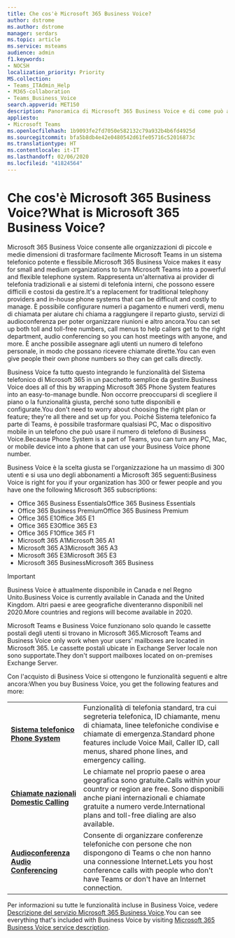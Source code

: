 ```yaml
---
title: Che cos'è Microsoft 365 Business Voice?
author: dstrome
ms.author: dstrome
manager: serdars
ms.topic: article
ms.service: msteams
audience: admin
f1.keywords:
- NOCSH
localization_priority: Priority
MS.collection:
- Teams_ITAdmin_Help
- M365-collaboration
- Teams_Business_Voice
search.appverid: MET150
description: Panoramica di Microsoft 365 Business Voice e di come può aiutare le piccole e medie imprese a comunicare in modo più efficiente.
appliesto:
- Microsoft Teams
ms.openlocfilehash: 1b9093fe2fd7050e582132c79a932b4b6fd4925d
ms.sourcegitcommit: bfa5b8db4e42e0480542d61fe05716c52016873c
ms.translationtype: HT
ms.contentlocale: it-IT
ms.lasthandoff: 02/06/2020
ms.locfileid: "41824564"
---
```

# <a name="what-is-microsoft-365-business-voice"></a><span data-ttu-id="38a46-103">Che cos'è Microsoft 365 Business Voice?</span><span class="sxs-lookup"><span data-stu-id="38a46-103">What is Microsoft 365 Business Voice?</span></span>

<span data-ttu-id="38a46-104">Microsoft 365 Business Voice consente alle organizzazioni di piccole e medie dimensioni di trasformare facilmente Microsoft Teams in un sistema telefonico potente e flessibile.</span><span class="sxs-lookup"><span data-stu-id="38a46-104">Microsoft 365 Business Voice makes it easy for small and medium organizations to turn Microsoft Teams into a powerful and flexible telephone system.</span></span> <span data-ttu-id="38a46-105">Rappresenta un'alternativa ai provider di telefonia tradizionali e ai sistemi di telefonia interni, che possono essere difficili e costosi da gestire.</span><span class="sxs-lookup"><span data-stu-id="38a46-105">It's a replacement for traditional telephony providers and in-house phone systems that can be difficult and costly to manage.</span></span> <span data-ttu-id="38a46-106">È possibile configurare numeri a pagamento e numeri verdi, menu di chiamata per aiutare chi chiama a raggiungere il reparto giusto, servizi di audioconferenza per poter organizzare riunioni e altro ancora.</span><span class="sxs-lookup"><span data-stu-id="38a46-106">You can set up both toll and toll-free numbers, call menus to help callers get to the right department, audio conferencing so you can host meetings with anyone, and more.</span></span> <span data-ttu-id="38a46-107">È anche possibile assegnare agli utenti un numero di telefono personale, in modo che possano ricevere chiamate dirette.</span><span class="sxs-lookup"><span data-stu-id="38a46-107">You can even give people their own phone numbers so they can get calls directly.</span></span>

<span data-ttu-id="38a46-108">Business Voice fa tutto questo integrando le funzionalità del Sistema telefonico di Microsoft 365 in un pacchetto semplice da gestire.</span><span class="sxs-lookup"><span data-stu-id="38a46-108">Business Voice does all of this by wrapping Microsoft 365 Phone System features into an easy-to-manage bundle.</span></span> <span data-ttu-id="38a46-109">Non occorre preoccuparsi di scegliere il piano o la funzionalità giusta, perché sono tutte disponibili e configurate.</span><span class="sxs-lookup"><span data-stu-id="38a46-109">You don't need to worry about choosing the right plan or feature; they're all there and set up for you.</span></span> <span data-ttu-id="38a46-110">Poiché Sistema telefonico fa parte di Teams, è possibile trasformare qualsiasi PC, Mac o dispositivo mobile in un telefono che può usare il numero di telefono di Business Voice.</span><span class="sxs-lookup"><span data-stu-id="38a46-110">Because Phone System is a part of Teams, you can turn any PC, Mac, or mobile device into a phone that can use your Business Voice phone number.</span></span>

<span data-ttu-id="38a46-111">Business Voice è la scelta giusta se l'organizzazione ha un massimo di 300 utenti e si usa uno degli abbonamenti a Microsoft 365 seguenti:</span><span class="sxs-lookup"><span data-stu-id="38a46-111">Business Voice is right for you if your organization has 300 or fewer people and you have one the following Microsoft 365 subscriptions:</span></span>

* <span data-ttu-id="38a46-112">Office 365 Business Essentials</span><span class="sxs-lookup"><span data-stu-id="38a46-112">Office 365 Business Essentials</span></span>
* <span data-ttu-id="38a46-113">Office 365 Business Premium</span><span class="sxs-lookup"><span data-stu-id="38a46-113">Office 365 Business Premium</span></span>
* <span data-ttu-id="38a46-114">Office 365 E1</span><span class="sxs-lookup"><span data-stu-id="38a46-114">Office 365 E1</span></span>
* <span data-ttu-id="38a46-115">Office 365 E3</span><span class="sxs-lookup"><span data-stu-id="38a46-115">Office 365 E3</span></span>
* <span data-ttu-id="38a46-116">Office 365 F1</span><span class="sxs-lookup"><span data-stu-id="38a46-116">Office 365 F1</span></span>
* <span data-ttu-id="38a46-117">Microsoft 365 A1</span><span class="sxs-lookup"><span data-stu-id="38a46-117">Microsoft 365 A1</span></span>
* <span data-ttu-id="38a46-118">Microsoft 365 A3</span><span class="sxs-lookup"><span data-stu-id="38a46-118">Microsoft 365 A3</span></span>
* <span data-ttu-id="38a46-119">Microsoft 365 E3</span><span class="sxs-lookup"><span data-stu-id="38a46-119">Microsoft 365 E3</span></span>
* <span data-ttu-id="38a46-120">Microsoft 365 Business</span><span class="sxs-lookup"><span data-stu-id="38a46-120">Microsoft 365 Business</span></span>

> [!IMPORTANT]
> <span data-ttu-id="38a46-121">Business Voice è attualmente disponibile in Canada e nel Regno Unito.</span><span class="sxs-lookup"><span data-stu-id="38a46-121">Business Voice is currently available in Canada and the United Kingdom.</span></span> <span data-ttu-id="38a46-122">Altri paesi e aree geografiche diventeranno disponibili nel 2020.</span><span class="sxs-lookup"><span data-stu-id="38a46-122">More countries and regions will become available in 2020.</span></span>
>
> <span data-ttu-id="38a46-123">Microsoft Teams e Business Voice funzionano solo quando le cassette postali degli utenti si trovano in Microsoft 365.</span><span class="sxs-lookup"><span data-stu-id="38a46-123">Microsoft Teams and Business Voice only work when your users' mailboxes are located in Microsoft 365.</span></span>  <span data-ttu-id="38a46-124">Le cassette postali ubicate in Exchange Server locale non sono supportate.</span><span class="sxs-lookup"><span data-stu-id="38a46-124">They don't support mailboxes located on on-premises Exchange Server.</span></span>

<span data-ttu-id="38a46-125">Con l'acquisto di Business Voice si ottengono le funzionalità seguenti e altre ancora:</span><span class="sxs-lookup"><span data-stu-id="38a46-125">When you buy Business Voice, you get the following features and more:</span></span>

<table>
    <tr>
        <td><span data-ttu-id="38a46-126"><b><a href="/microsoftteams/what-is-phone-system-in-office-365">Sistema telefonico</a></b>
        </span><span class="sxs-lookup"><span data-stu-id="38a46-126"><b><a href="/microsoftteams/what-is-phone-system-in-office-365">Phone System</a></b>
        </span></span></td>
        <td><span data-ttu-id="38a46-127">Funzionalità di telefonia standard, tra cui segreteria telefonica, ID chiamante, menu di chiamata, linee telefoniche condivise e chiamate di emergenza.</span><span class="sxs-lookup"><span data-stu-id="38a46-127">Standard phone features include Voice Mail, Caller ID, call menus, shared phone lines, and emergency calling.</span></span>
        </td>
    </tr>
<tr>
        <td><span data-ttu-id="38a46-128"><b><a href="/microsoftteams/calling-plan-landing-page">Chiamate nazionali</a></b>
        </span><span class="sxs-lookup"><span data-stu-id="38a46-128"><b><a href="/microsoftteams/calling-plan-landing-page">Domestic Calling</a></b>
        </span></span></td>
        <td><span data-ttu-id="38a46-129">Le chiamate nel proprio paese o area geografica sono gratuite.</span><span class="sxs-lookup"><span data-stu-id="38a46-129">Calls within your country or region are free.</span></span> <span data-ttu-id="38a46-130">Sono disponibili anche piani internazionali e chiamate gratuite a numero verde.</span><span class="sxs-lookup"><span data-stu-id="38a46-130">International plans and toll-free dialing are also available.</span></span>
        </td>
    </tr>
    <tr>
        <td><span data-ttu-id="38a46-131"><b><a href="/microsoftteams/audio-conferencing-in-office-365">Audioconferenza</a></b>
        </span><span class="sxs-lookup"><span data-stu-id="38a46-131"><b><a href="/microsoftteams/audio-conferencing-in-office-365">Audio Conferencing</a></b>
        </span></span></td>
        <td><span data-ttu-id="38a46-132">Consente di organizzare conferenze telefoniche con persone che non dispongono di Teams o che non hanno una connessione Internet.</span><span class="sxs-lookup"><span data-stu-id="38a46-132">Lets you host conference calls with people who don't have Teams or don't have an Internet connection.</span></span>
        </td>
    </tr>
</table>

<span data-ttu-id="38a46-133">Per informazioni su tutte le funzionalità incluse in Business Voice, vedere [Descrizione del servizio Microsoft 365 Business Voice](https://docs.microsoft.com/office365/servicedescriptions/microsoft-365-business-voice-service-description).</span><span class="sxs-lookup"><span data-stu-id="38a46-133">You can see everything that's included with Business Voice by visiting [Microsoft 365 Business Voice service description](https://docs.microsoft.com/office365/servicedescriptions/microsoft-365-business-voice-service-description).</span></span>
